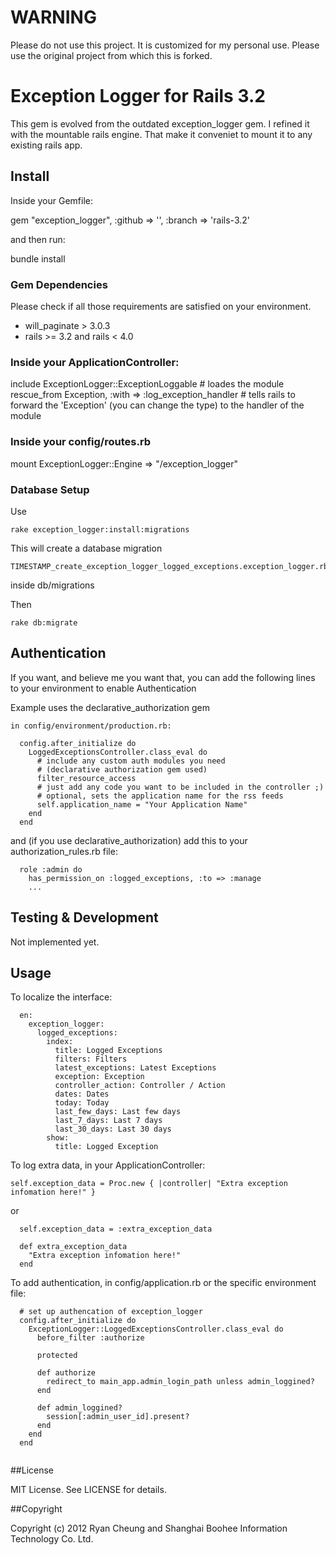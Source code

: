 # WARNING
Please do not use this project. It is customized for my personal use. Please use the original project from which this is forked.

# Exception Logger for Rails 3.2

This gem is evolved from the outdated exception_logger gem. I refined it with the mountable rails engine. That make it conveniet to
mount it to any existing rails app.

## Install

Inside your Gemfile:

  gem "exception_logger", :github => '<use this repo>', :branch => 'rails-3.2'

and then run:

  bundle install

### Gem Dependencies

Please check if all those requirements are satisfied on your environment.

* will_paginate > 3.0.3
* rails >= 3.2 and rails < 4.0

### Inside your ApplicationController:

  include ExceptionLogger::ExceptionLoggable # loades the module
  rescue_from Exception, :with => :log_exception_handler # tells rails to forward the 'Exception' (you can change the type) to the handler of the module

### Inside your config/routes.rb

  mount ExceptionLogger::Engine => "/exception_logger"

### Database Setup

Use

    rake exception_logger:install:migrations

This will create a database migration

    TIMESTAMP_create_exception_logger_logged_exceptions.exception_logger.rb

inside db/migrations

Then

    rake db:migrate

## Authentication

If you want, and believe me you want that, you can add the following lines to your environment to enable Authentication 

Example uses the declarative_authorization gem

```
in config/environment/production.rb:

  config.after_initialize do
    LoggedExceptionsController.class_eval do
      # include any custom auth modules you need
      # (declarative authorization gem used)
      filter_resource_access
      # just add any code you want to be included in the controller ;)
      # optional, sets the application name for the rss feeds
      self.application_name = "Your Application Name"
    end
  end
```

and (if you use declarative_authorization) add this to your authorization_rules.rb file:

```
  role :admin do
    has_permission_on :logged_exceptions, :to => :manage
    ...
```

## Testing & Development

Not implemented yet.

## Usage

To localize the interface:

```
  en:
    exception_logger:
      logged_exceptions:
        index:
          title: Logged Exceptions
          filters: Filters
          latest_exceptions: Latest Exceptions
          exception: Exception
          controller_action: Controller / Action
          dates: Dates
          today: Today
          last_few_days: Last few days
          last_7_days: Last 7 days
          last_30_days: Last 30 days
        show:
          title: Logged Exception
```

To log extra data, in your ApplicationController:

    self.exception_data = Proc.new { |controller| "Extra exception infomation here!" }

or

```
  self.exception_data = :extra_exception_data

  def extra_exception_data
    "Extra exception infomation here!"
  end
```

To add authentication, in config/application.rb or the specific environment file:

```
  # set up authencation of exception_logger
  config.after_initialize do
    ExceptionLogger::LoggedExceptionsController.class_eval do
      before_filter :authorize

      protected

      def authorize
        redirect_to main_app.admin_login_path unless admin_loggined?
      end

      def admin_loggined?
        session[:admin_user_id].present?
      end
    end
  end
  
```

##License

MIT License. See LICENSE for details.

##Copyright

Copyright (c) 2012 Ryan Cheung and Shanghai Boohee Information Technology Co. Ltd.
